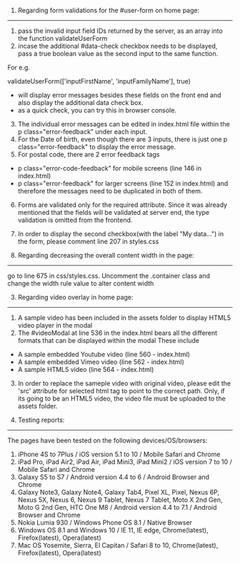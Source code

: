 1. Regarding form validations for the #user-form on home page:
- - - - - - - - - - - - - - - - - - - - - - - - - - - - - - - -

1. pass the invalid input field IDs returned by the server, as an array into the function validateUserForm
2. incase the additional #data-check checkbox needs to be displayed, pass a true boolean value as the second input to the same function.

For e.g.

validateUserForm(['inputFirstName', 'inputFamilyName'], true)

 - will display error messages besides these fields on the front end and also display the additional data check box.
 - as a quick check, you can try this in browser console.

3. The individual error messages can be edited in index.html file within the p class="error-feedback" under each input.
4. For the Date of birth, even though there are 3 inputs, there is just one p class="error-feedback" to display the error message.
5. For postal code, there are 2 error feedback tags
  - p class="error-code-feedback" for mobile screens (line 146 in index.html)
  - p class="error-feedback" for larger screens (line 152 in index.html)
  and therefore the messages need to be duplicated in both of them.
6. Forms are validated only for the required attribute. Since it was already mentioned that the fields will be
validated at server end, the type validation is omitted from the frontend.
7. In order to display the second checkbox(with the label "My data...") in the form, please comment line 207 in styles.css



2. Regarding decreasing the overall content width in the page:
- - - - - - - - - - - - - - - - - - - - - - - - - - - - - - - -

go to line 675 in css/styles.css. Uncomment the .container class and change the width rule value to alter content width



3. Regarding video overlay in home page:
- - - - - - - - - - - - - - - - - - - - -

1. A sample video has been included in the assets folder to display HTML5 video player in the modal
2. The #videoModal at line 536 in the index.html bears all the different formats that can be displayed within the modal
 These include
 - A sample embedded Youtube video (line 560 - index.html)
 - A sample embedded Vimeo video (line 562 - index.html)
 - A sample HTML5 video (line 564 - index.html)
3. In order to replace the sameple video with original video, please edit the 'src' attribute for selected html tag to point to the correct path. Only, if its going to be an HTML5 video, the video file must be uploaded to the assets folder.



4. Testing reports:
- - - - - - - - - -

The pages have been tested on the following devices/OS/browsers:

1. iPhone 4S to 7Plus / iOS version 5.1 to 10 / Mobile Safari and Chrome
2. iPad Pro, iPad Air2, iPad Air, iPad Mini3, iPad Mini2 / iOS version 7 to 10 / Mobile Safari and Chrome
3. Galaxy S5 to S7 / Android version 4.4 to 6 / Android Browser and Chrome
4. Galaxy Note3, Galaxy Note4, Galaxy Tab4, Pixel XL, Pixel, Nexus 6P, Nexus 5X, Nexus 6, Nexus 9 Tablet, Nexus 7 Tablet, Moto X 2nd Gen, Moto G 2nd Gen, HTC One M8 / Android version 4.4 to 7.1 / Android Browser and Chrome
5. Nokia Lumia 930 / Windows Phone OS 8.1 / Native Browser
6. Windows OS 8.1 and Windows 10 / IE 11, IE edge, Chrome(latest), Firefox(latest), Opera(latest)
7. Mac OS Yosemite, Sierra, El Capitan / Safari 8 to 10, Chrome(latest), Firefox(latest), Opera(latest)
